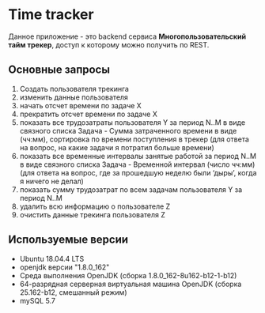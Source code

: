 # Time tracker

Данное приложение - это backend сервиса **Многопользовательский тайм трекер**, доступ к которому можно получить по REST.

## Основные запросы

1. Создать пользователя трекинга
2. изменить данные пользователя
3. начать отсчет времени по задаче Х
4. прекратить отсчет времени по задаче Х
5. показать все трудозатраты пользователя Y за период N..M в виде связного списка Задача - Сумма затраченного времени в виде (чч:мм), сортировка по времени поступления в трекер (для ответа на вопрос, на какие задачи я потратил больше времени)
6. показать все временные интервалы занятые работой за период N..M в виде связного списка Задача - Временной интервал (число чч:мм) (для ответа на вопрос, где за прошедшую неделю были ‘дыры’, когда я ничего не делал)
7. показать сумму трудозатрат по всем задачам пользователя Y за период N..M
8. удалить всю информацию о пользователе Z
9. очистить данные трекинга пользователя Z

## Используемые версии

* Ubuntu 18.04.4 LTS
* openjdk версии "1.8.0_162"
* Среда выполнения OpenJDK (сборка 1.8.0_162-8u162-b12-1-b12)
* 64-разрядная серверная виртуальная машина OpenJDK (сборка 25.162-b12, смешанный режим)
* mySQL 5.7

